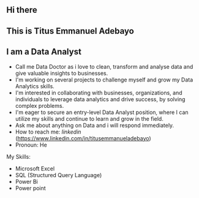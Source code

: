 ## Hi there

## This is Titus Emmanuel Adebayo

## I am a Data Analyst

- Call me Data Doctor as i love to clean, transform and analyse data and give valuable insights to businesses.
- I'm working on several projects to challenge myself and grow my Data Analytics skills.
- I'm interested in collaborating with businesses, organizations, and individuals to leverage data analytics and drive success, by solving complex problems.
- I'm eager to secure an entry-level Data Analyst position, where I can utilize my skills and continue to learn and grow in the field.
- Ask me about anything on Data and i will respond immediately.
- How to reach me: *linkedin*
  (https://www.linkedin.com/in/titusemmanueladebayo)
- Pronoun: He

My Skills:

- Microsoft Excel
- SQL (Structured Query Language)
- Power Bi
- Power point
